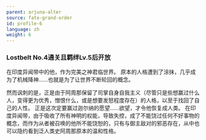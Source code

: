 ```yaml
---
parent: arjuna-alter
source: fate-grand-order
id: profile-6
language: zh
weight: 6
---
```


### Lostbelt No.4通关且羁绊Lv.5后开放

在印度异闻带中的他，作为完美之神君临世界。
原本的人格遭到了涂抹，几乎成为了机械降神……也就是为了让世界不断轮回的概念。

然而讽刺的是，正是由于阿周那保留了司掌自身自我主义（尽管只是些想赢过什么人，变得更为优秀，憎恨什么，或是想要发怒程度存在）的人格，以至于找回了自己的人性。
正是这次定要赢过迦尔纳的愿望……欲望，才令他恢复成人类。
在印度异闻带，由于吸收了所有神明的权能，导致失控，成了不能饶过任何不好事物的概念，而作为从者被召唤的他所不能饶恕的，只有与御主敌对的邪恶存在，从中也可以隐约看到泛人类史阿周那原本的温和性格。
